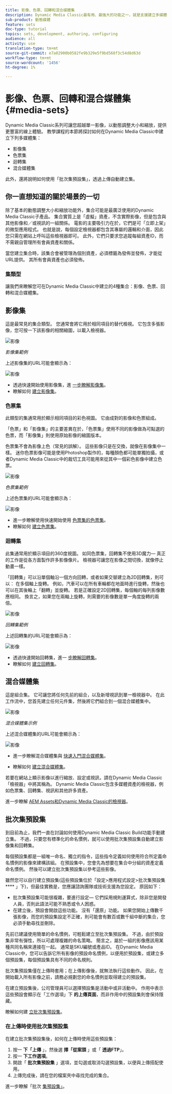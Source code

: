 ```yaml
---
title: 影像、色票、回轉和混合媒體集
description: Dynamic Media Classic最有用、最強大的功能之一，就是支援建立多媒體集，例如影像、色票、回轉和混合媒體集。 瞭解每個多媒體集是什麼，以及如何在Dynamic Media Classic中建立每種類型。 接著，進一步瞭解「批次集預設集」，此預設集可自動化上傳時建立多媒體集的程式。
sub-product: 動態媒體
feature: sets
doc-type: tutorial
topics: sets, development, authoring, configuring
audience: all
activity: use
translation-type: tm+mt
source-git-commit: e7a02900b0582fe9b329e5f9bd568f3c54d8d63d
workflow-type: tm+mt
source-wordcount: '1456'
ht-degree: 1%

---
```



# 影像、色票、回轉和混合媒體集 {#media-sets}

Dynamic Media Classic系列可讓您超越單一影像，以動態調整大小和縮放，提供更豐富的線上體驗。 教學課程的本節將探討如何在Dynamic Media Classic中建立下列多媒體集：

- 影像集
- 色票集
- 迴轉集
- 混合媒體集

此外，還將說明如何使用「批次集預設集」，透過上傳自動建立集。

## 你一直想知道的關於場景的一切

除了基本的動態調整大小和縮放功能外，集合可能是最廣泛使用的Dynamic Media Classic子產品。 集合實質上是「虛擬」資產，不含實際影像，但是包含與其他影像和／或視訊的一組關係。 電影的主要吸引力在於，它們是可「立即上架」的微型應用程式。 也就是說，每個設定檢視器都包含其專屬的邏輯和介面，因此您只需在網站上呼叫這些檢視器即可。 此外，它們只要求您追蹤每組資產ID，而不需親自管理所有會員資產和關係。

當您建立集合時，該集合會被管理為個別資產，必須標籤為發佈並發佈，才能從URL提供。 其所有會員資產也必須發佈。

### 集類型

讓我們來瞭解您可在Dynamic Media Classic中建立的4種集合：影像、色票、回轉和混合媒體集。

## 影像集

這是最常見的集合類型。 您通常會將它用於相同項目的替代檢視。 它包含多張影像，您可按一下該影像的相關縮圖，以載入檢視器。

![影像](assets/media-sets/image-set-1.jpg)

_影像集範例_

上述影像集的URL可能會顯示為：

![影像](assets/media-sets/image-set-url-1.png)

- 透過快速開始使用影像集，進 [一步瞭解影像集](https://docs.adobe.com/content/help/en/dynamic-media-classic/using/image-sets/quick-start-image-sets.html)。
- 瞭解如何 [建立影像集](https://docs.adobe.com/content/help/en/dynamic-media-classic/using/image-sets/creating-image-set.html#creating-an-image-set)。

### 色票集

此類型的集通常用於顯示相同項目的彩色視圖。 它由成對的影像和色票組成。

「色票」和「影像集」的主要差異在於，「色票集」使用不同的影像做為可點選的色票，而「影像集」則使用原始影像的縮圖版本。

色票集不會為影像上色（常見的誤解）。 這些影像只是在交換，就像在影像集中一樣。 迷你色票影像可能是使用Photoshop製作的，每種顏色都可能單獨拍攝，或者Dynamic Media Classic中的裁切工具可能用來從其中一個彩色影像中建立色票。

![影像](assets/media-sets/image-set-2.jpg)

_色票集範例_

上述色票集的URL可能會顯示為：

![影像](assets/media-sets/image-set_url.png)

- 進一步瞭解使用快速開始使用 [色票集的色票集](https://docs.adobe.com/content/help/en/dynamic-media-classic/using/swatch-sets/quick-start-swatch-sets.html)。
- 瞭解如何 [建立色票集](https://docs.adobe.com/content/help/en/dynamic-media-classic/using/swatch-sets/creating-swatch-set.html#creating-a-swatch-set)。

### 迴轉集

此集通常用於顯示項目的360度視圖。 如同色票集，回轉集不使用3D魔力— 真正的工作是從各方面製作許多影像像片。 檢視器可讓您在影像之間切換，就像停止動畫一樣。

「回轉集」可以沿單個軸沿一個方向回轉，或者如果交替建立為2D回轉集，則可以： 在多個軸上旋轉。 例如，汽車可以在所有車輪都在地面時進行旋轉，然後也可以在其後輪上「翻轉」並旋轉。 若是正確設定2D回轉集，每個軸的每列影像數應相同。 換言之，如果您在兩軸上旋轉，則需要的影像數是單一角度旋轉的兩倍。

![影像](assets/media-sets/image-set-3.png)

_回轉集範例_

上述回轉集的URL可能會顯示為：

![影像](assets/media-sets/spin-set.png)

- 透過快速開始回轉集，進一 [步瞭解回轉集](https://docs.adobe.com/content/help/en/dynamic-media-classic/using/spin-sets/quick-start-spin-sets.html)。
- 瞭解如何 [建立回轉集](https://docs.adobe.com/content/help/en/dynamic-media-classic/using/spin-sets/creating-spin-set.html#creating-a-spin-set)。

## 混合媒體集

這是組合集。 它可讓您將任何先前的組合，以及新增視訊到單一檢視器中。 在此工作流中，您首先建立任何元件集，然後將它們組合到一個混合媒體集中。

![影像](assets/media-sets/image-set-4.png)

_混合媒體集示例_

上述混合媒體集的URL可能會顯示為：

![影像](assets/media-sets/image-set-url-1.png)

- 進一步瞭解混合媒體集與 [快速入門混合媒體集](https://docs.adobe.com/content/help/en/dynamic-media-classic/using/mixed-media-sets/quick-start-mixed-media-sets.html)。

- 瞭解如何 [建立混合媒體集](https://docs.adobe.com/content/help/en/dynamic-media-classic/using/mixed-media-sets/creating-mixed-media-set.html#creating-a-mixed-media-set)。

若要在網站上顯示影像以進行縮放、設定或視訊，請在Dynamic Media Classic「檢視器」中將其稱為。 Dynamic Media Classic包含多媒體資產的檢視器，例如色票集、回轉集、視訊和其他許多資產。

進一步瞭解 [AEM Assets和Dynamic Media Classic的檢視器](https://docs.adobe.com/content/help/en/dynamic-media-developer-resources/library/viewers-aem-assets-dmc/c-html5-s7-aem-asset-viewers.html)。

## 批次集預設集

到目前為止，我們一直在討論如何使用Dynamic Media Classic Build功能手動建立集。 不過，只要您有標準化的命名慣例，就可以使用批次集預設集自動建立影像集和回轉集。

每個預設集都是一組唯一命名、獨立的指令，這些指令定義如何使用符合所定義命名慣例的影像來建構該組。 在預設集中，您會先為想要在集合中分組的資產定義命名慣例。 然後可以建立批次集預設集以參考這些影像。

雖然您可以自行建立預設集(這些預設集位於「設定>應用程式設定>批次集預設集 **** 」下)，但最佳實務是，您應讓諮詢團隊或技術支援為您設定。 原因如下：

- 批次集預設集可能很複雜，要進行設定— 它們採用規則運算式，除非您是開發人員，否則此語法可能不熟悉或令人困惑。
- 在建立後，預設會開啟這些功能。 沒有「還原」功能。 如果您開始上傳數千張影像，而您的預設集設定不正確，則可能會有數百或數千組中斷的集合，您必須手動尋找並刪除。

先前已建議使用簡單的命名慣例，可輕鬆建立至批次集預設集。 不過，由於預設集非常有彈性，所以可處理複雜的命名策略。 簡言之，屬於一組的影像應該用某種共同名稱來連接在一起。 通常是SKU編號或產品ID。 在Dynamic Media Classic中，您可以告訴它所有影像的預設命名慣例，以便用於預設集，或建立多個預設集，每個預設集具有不同的命名規則。

批次集預設集僅在上傳時套用；在上傳影像後，就無法執行這些動作。 因此，在開始載入所有影像之前，請務必規劃您的命名慣例並取得建立的預設集。

在建立預設集後，公司管理員可以選擇預設集是活動中或非活動中。 作用中表示這些預設會顯示在「工作選項」下 **的上傳頁面**，而非作用中的預設集則會保持隱藏。

瞭解如何建 [立批次集預設集](https://docs.adobe.com/content/help/en/dynamic-media-classic/using/setup/application-setup.html#creating-a-batch-set-preset)。

### 在上傳時使用批次集預設集

在建立批次集預設集後，如何在上傳時使用這些預設集：

1. 按一 **下「上傳** 」，然後選 **擇「從案頭** 」或「 **透過FTP**」。
2. 按一 **下工作選項**。
3. 開啟「 **批次集預設集** 」選項，並勾選或取消勾選預設集，以便與上傳搭配使用。
4. 上傳完成後，請在您的檔案夾中尋找完成的集合。

進一步瞭解「批次 [集預設集」](https://docs.adobe.com/content/help/en/dynamic-media-classic/using/setup/application-setup.html#batch-set-presets)。
